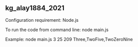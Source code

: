 ## kg_alay1884_2021
Configuration requirement:
Node.js

To run the code from command line: 
node main.js <arrayOfIntegers>

Example:
node main.js 3 25 209
Three,TwoFive,TwoZeroNine
